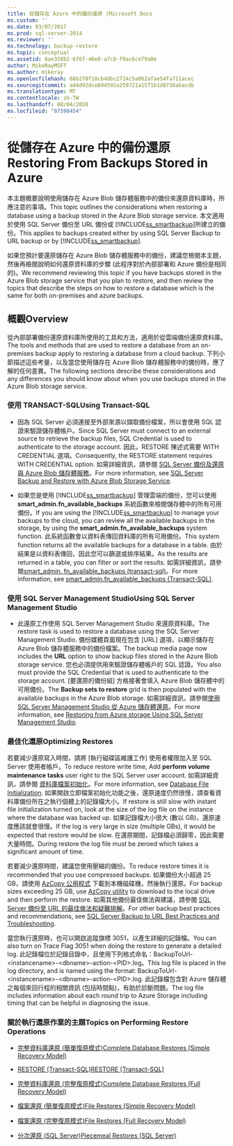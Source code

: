 ```yaml
---
title: 從儲存在 Azure 中的備份還原 |Microsoft Docs
ms.custom: ''
ms.date: 03/07/2017
ms.prod: sql-server-2014
ms.reviewer: ''
ms.technology: backup-restore
ms.topic: conceptual
ms.assetid: 6ae358b2-6f6f-46e0-a7c8-f9ac6ce79a0e
author: MikeRayMSFT
ms.author: mikeray
ms.openlocfilehash: 68b270f18cb4dbc2724c5a062afae54fa711acec
ms.sourcegitcommit: ad4d92dce894592a259721a1571b1d8736abacdb
ms.translationtype: MT
ms.contentlocale: zh-TW
ms.lasthandoff: 08/04/2020
ms.locfileid: "87598454"
---
```

# <a name="restoring-from-backups-stored-in-azure"></a><span data-ttu-id="a1f1a-102">從儲存在 Azure 中的備份還原</span><span class="sxs-lookup"><span data-stu-id="a1f1a-102">Restoring From Backups Stored in Azure</span></span>
  <span data-ttu-id="a1f1a-103">本主題概要說明使用儲存在 Azure Blob 儲存體服務中的備份來還原資料庫時，所應注意的事項。</span><span class="sxs-lookup"><span data-stu-id="a1f1a-103">This topic outlines the considerations when restoring a database using a backup stored in the Azure Blob storage service.</span></span> <span data-ttu-id="a1f1a-104">本文適用於使用 SQL Server 備份至 URL 備份或 [!INCLUDE[ss_smartbackup](../../includes/ss-smartbackup-md.md)]所建立的備份。</span><span class="sxs-lookup"><span data-stu-id="a1f1a-104">This applies to backups created either by using SQL Server Backup to URL backup or by [!INCLUDE[ss_smartbackup](../../includes/ss-smartbackup-md.md)].</span></span>  
  
 <span data-ttu-id="a1f1a-105">如果您預計要還原儲存在 Azure Blob 儲存體服務中的備份，建議您檢閱本主題，然後再檢閱說明如何還原資料庫的步驟 (此程序對於內部部署和 Azure 備份是相同的)。</span><span class="sxs-lookup"><span data-stu-id="a1f1a-105">We recommend reviewing this topic if you have backups stored in the Azure Blob storage service that you plan to restore, and then review the topics that describe the steps on how to restore a database which is the same for both on-premises and azure backups.</span></span>  
  
## <a name="overview"></a><span data-ttu-id="a1f1a-106">概觀</span><span class="sxs-lookup"><span data-stu-id="a1f1a-106">Overview</span></span>  
 <span data-ttu-id="a1f1a-107">從內部部署備份還原資料庫所使用的工具和方法，適用於從雲端備份還原資料庫。</span><span class="sxs-lookup"><span data-stu-id="a1f1a-107">The tools and methods that are used to restore a database from an on-premises backup apply to restoring a database from a cloud backup.</span></span>  <span data-ttu-id="a1f1a-108">下列小節描述這些考量，以及當您使用儲存在 Azure Blob 儲存體服務中的備份時，應了解的任何差異。</span><span class="sxs-lookup"><span data-stu-id="a1f1a-108">The following sections describe these considerations and any differences you should know about when you use backups stored in the Azure Blob storage service.</span></span>  
  
### <a name="using-transact-sql"></a><span data-ttu-id="a1f1a-109">使用 TRANSACT-SQL</span><span class="sxs-lookup"><span data-stu-id="a1f1a-109">Using Transact-SQL</span></span>  
  
-   <span data-ttu-id="a1f1a-110">因為 SQL Server 必須連接至外部來源以擷取備份檔案，所以會使用 SQL 認證來驗證儲存體帳戶。</span><span class="sxs-lookup"><span data-stu-id="a1f1a-110">Since SQL Server must connect to an external source to retrieve the backup files, SQL Credential is used to authenticate to the storage account.</span></span> <span data-ttu-id="a1f1a-111">因此，RESTORE 陳述式需要 WITH CREDENTIAL 選項。</span><span class="sxs-lookup"><span data-stu-id="a1f1a-111">Consequently, the RESTORE statement requires WITH CREDENTIAL option.</span></span> <span data-ttu-id="a1f1a-112">如需詳細資訊，請參閱 [SQL Server 備份及還原與 Azure Blob 儲存體服務](sql-server-backup-and-restore-with-microsoft-azure-blob-storage-service.md)。</span><span class="sxs-lookup"><span data-stu-id="a1f1a-112">For more information, see [SQL Server Backup and Restore with Azure Blob Storage Service](sql-server-backup-and-restore-with-microsoft-azure-blob-storage-service.md).</span></span>  
  
-   <span data-ttu-id="a1f1a-113">如果您是使用 [!INCLUDE[ss_smartbackup](../../includes/ss-smartbackup-md.md)] 管理雲端的備份，您可以使用 **smart_admin.fn_available_backups** 系統函數來檢閱儲存體中的所有可用備份。</span><span class="sxs-lookup"><span data-stu-id="a1f1a-113">If you are using the [!INCLUDE[ss_smartbackup](../../includes/ss-smartbackup-md.md)] to manage your backups to the cloud, you can review all the available backups in the storage, by using the **smart_admin.fn_available_backups** system function.</span></span> <span data-ttu-id="a1f1a-114">此系統函數會以資料表傳回資料庫的所有可用備份。</span><span class="sxs-lookup"><span data-stu-id="a1f1a-114">This system function returns all the available backups for a database in a table.</span></span> <span data-ttu-id="a1f1a-115">由於結果是以資料表傳回，因此您可以篩選或排序結果。</span><span class="sxs-lookup"><span data-stu-id="a1f1a-115">As the results are returned in a table, you can filter or sort the results.</span></span> <span data-ttu-id="a1f1a-116">如需詳細資訊，請參閱[smart_admin. fn_available_backups &#40;transact-sql&#41;](/sql/relational-databases/system-functions/managed-backup-fn-available-backups-transact-sql)。</span><span class="sxs-lookup"><span data-stu-id="a1f1a-116">For more information, see [smart_admin.fn_available_backups &#40;Transact-SQL&#41;](/sql/relational-databases/system-functions/managed-backup-fn-available-backups-transact-sql).</span></span>  
  
### <a name="using-sql-server-management-studio"></a><span data-ttu-id="a1f1a-117">使用 SQL Server Management Studio</span><span class="sxs-lookup"><span data-stu-id="a1f1a-117">Using SQL Server Management Studio</span></span>  
  
-   <span data-ttu-id="a1f1a-118">此還原工作使用 SQL Server Management Studio 來還原資料庫。</span><span class="sxs-lookup"><span data-stu-id="a1f1a-118">The restore task is used to restore a database using the SQL Server Management Studio.</span></span> <span data-ttu-id="a1f1a-119">備份媒體頁面現在包含 [URL] 選項，以顯示儲存在 Azure Blob 儲存體服務中的備份檔案。</span><span class="sxs-lookup"><span data-stu-id="a1f1a-119">The backup media page now includes the **URL** option to show backup files stored in the Azure Blob storage service.</span></span> <span data-ttu-id="a1f1a-120">您也必須提供用來驗證儲存體帳戶的 SQL 認證。</span><span class="sxs-lookup"><span data-stu-id="a1f1a-120">You also must provide the SQL Credential that is used to authenticate to the storage account.</span></span> <span data-ttu-id="a1f1a-121">[要還原的備份組] 方格接著會填入 Azure Blob 儲存體中的可用備份。</span><span class="sxs-lookup"><span data-stu-id="a1f1a-121">The **Backup sets to restore** grid is then populated with the available backups in the Azure Blob storage.</span></span> <span data-ttu-id="a1f1a-122">如需詳細資訊，請參閱[使用 SQL Server Management Studio 從 Azure 儲存體還原](sql-server-backup-to-url.md#RestoreSSMS)。</span><span class="sxs-lookup"><span data-stu-id="a1f1a-122">For more information, see [Restoring from Azure storage Using SQL Server Management Studio](sql-server-backup-to-url.md#RestoreSSMS).</span></span>  
  
### <a name="optimizing-restores"></a><span data-ttu-id="a1f1a-123">最佳化還原</span><span class="sxs-lookup"><span data-stu-id="a1f1a-123">Optimizing Restores</span></span>  
 <span data-ttu-id="a1f1a-124">若要減少還原寫入時間，請將 [執行磁碟區維護工作] 使用者權限加入至 SQL Server 使用者帳戶。</span><span class="sxs-lookup"><span data-stu-id="a1f1a-124">To reduce restore write time, Add **perform volume maintenance tasks** user right to the SQL Server user account.</span></span> <span data-ttu-id="a1f1a-125">如需詳細資訊，請參閱 [資料庫檔案初始化](https://go.microsoft.com/fwlink/?LinkId=271622)。</span><span class="sxs-lookup"><span data-stu-id="a1f1a-125">For more information, see [Database File Initialization](https://go.microsoft.com/fwlink/?LinkId=271622).</span></span> <span data-ttu-id="a1f1a-126">如果開啟立即檔案初始化功能之後，還原速度仍然很慢，請查看資料庫備份所在之執行個體上的記錄檔大小。</span><span class="sxs-lookup"><span data-stu-id="a1f1a-126">If restore is still slow with instant file initialization turned on, look at the size of the log file on the instance where the database was backed up.</span></span> <span data-ttu-id="a1f1a-127">如果記錄檔大小很大 (數以 GB)，還原速度應該就會很慢。</span><span class="sxs-lookup"><span data-stu-id="a1f1a-127">If the log is very large in size (multiple GBs), it would be expected that restore would be slow.</span></span> <span data-ttu-id="a1f1a-128">在還原期間，記錄檔必須歸零，因此需要大量時間。</span><span class="sxs-lookup"><span data-stu-id="a1f1a-128">During restore the log file must be zeroed which takes a significant amount of time.</span></span>  
  
 <span data-ttu-id="a1f1a-129">若要減少還原時間，建議您使用壓縮的備份。</span><span class="sxs-lookup"><span data-stu-id="a1f1a-129">To reduce restore times it is recommended that you use compressed backups.</span></span>  <span data-ttu-id="a1f1a-130">如果備份大小超過 25 GB，請使用 [AzCopy 公用程式](https://docs.microsoft.com/archive/blogs/windowsazurestorage/azcopy-uploadingdownloading-files-for-windows-azure-blobs) 下載到本機磁碟機，然後執行還原。</span><span class="sxs-lookup"><span data-stu-id="a1f1a-130">For backup sizes exceeding 25 GB, use [AzCopy utility](https://docs.microsoft.com/archive/blogs/windowsazurestorage/azcopy-uploadingdownloading-files-for-windows-azure-blobs) to download to the local drive and then perform the restore.</span></span> <span data-ttu-id="a1f1a-131">如需其他備份最佳做法與建議，請參閱 [SQL Server 備份至 URL 的最佳做法和疑難排解](sql-server-backup-to-url-best-practices-and-troubleshooting.md)。</span><span class="sxs-lookup"><span data-stu-id="a1f1a-131">For other backup best practices and recommendations, see [SQL Server Backup to URL Best Practices and Troubleshooting](sql-server-backup-to-url-best-practices-and-troubleshooting.md).</span></span>  
  
 <span data-ttu-id="a1f1a-132">當您執行還原時，也可以開啟追蹤旗標 3051，以產生詳細的記錄檔。</span><span class="sxs-lookup"><span data-stu-id="a1f1a-132">You can also turn on Trace Flag 3051 when doing the restore to generate a detailed log.</span></span> <span data-ttu-id="a1f1a-133">此記錄檔位於記錄目錄中，且使用下列格式命名：BackupToUrl-\<instancename>-\<dbname>-action-\<PID>.log。</span><span class="sxs-lookup"><span data-stu-id="a1f1a-133">This log file is placed in the log directory, and is named using the format: BackupToUrl-\<instancename>-\<dbname>-action-\<PID>.log.</span></span> <span data-ttu-id="a1f1a-134">此記錄檔包含對 Azure 儲存體之每個來回行程的相關資訊 (包括時間點)，有助於診斷問題。</span><span class="sxs-lookup"><span data-stu-id="a1f1a-134">The log file includes information about each round trip to Azure Storage including timing that can be helpful in diagnosing the issue.</span></span>  
  
### <a name="topics-on-performing-restore-operations"></a><span data-ttu-id="a1f1a-135">關於執行還原作業的主題</span><span class="sxs-lookup"><span data-stu-id="a1f1a-135">Topics on Performing Restore Operations</span></span>  
  
-   [<span data-ttu-id="a1f1a-136">完整資料庫還原 &#40;簡單復原模式&#41;</span><span class="sxs-lookup"><span data-stu-id="a1f1a-136">Complete Database Restores &#40;Simple Recovery Model&#41;</span></span>](complete-database-restores-simple-recovery-model.md)  
  
-   [<span data-ttu-id="a1f1a-137">RESTORE &#40;Transact-SQL&#41;</span><span class="sxs-lookup"><span data-stu-id="a1f1a-137">RESTORE &#40;Transact-SQL&#41;</span></span>](/sql/t-sql/statements/restore-statements-transact-sql)  
  
-   [<span data-ttu-id="a1f1a-138">完整資料庫還原 &#40;完整復原模式&#41;</span><span class="sxs-lookup"><span data-stu-id="a1f1a-138">Complete Database Restores &#40;Full Recovery Model&#41;</span></span>](complete-database-restores-full-recovery-model.md)  
  
-   [<span data-ttu-id="a1f1a-139">檔案還原 &#40;簡單復原模式&#41;</span><span class="sxs-lookup"><span data-stu-id="a1f1a-139">File Restores &#40;Simple Recovery Model&#41;</span></span>](file-restores-simple-recovery-model.md)  
  
-   [<span data-ttu-id="a1f1a-140">檔案還原 &#40;完整復原模式&#41;</span><span class="sxs-lookup"><span data-stu-id="a1f1a-140">File Restores &#40;Full Recovery Model&#41;</span></span>](file-restores-full-recovery-model.md)  
  
-   [<span data-ttu-id="a1f1a-141">分次還原 &#40;SQL Server&#41;</span><span class="sxs-lookup"><span data-stu-id="a1f1a-141">Piecemeal Restores &#40;SQL Server&#41;</span></span>](piecemeal-restores-sql-server.md)  
  
  
